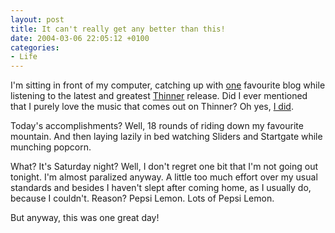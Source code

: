 ```yaml
---
layout: post
title: It can't really get any better than this!
date: 2004-03-06 22:05:12 +0100
categories:
- Life
---
```

I'm sitting in front of my computer, catching up with <a href="http://blog.whois.hu/index.php">one</a> favourite blog while listening to the latest and greatest <a href="http://www.thinnerism.com" title="The greatest netlabel PERIOD">Thinner</a> release. Did I ever mentioned that I purely love the music that comes out on Thinner? Oh yes, <a href="http://www.rusiczki.net/2003/04/09/ode-to-thinner/" title="Kitsched - Ode to Thinner">I did</a>.

Today's accomplishments? Well, 18 rounds of riding down my favourite mountain. And then laying lazily in bed watching Sliders and Startgate while munching popcorn.

What? It's Saturday night? Well, I don't regret one bit that I'm not going out tonight. I'm almost paralized anyway. A little too much effort over my usual standards and besides I haven't slept after coming home, as I usually do, because I couldn't. Reason? Pepsi Lemon. Lots of Pepsi Lemon.

But anyway, this was one great day!

